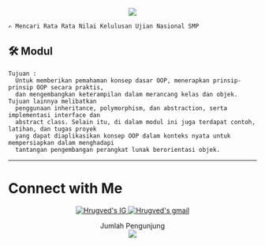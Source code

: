 <p align="center">
  <a href="https://github.com/DenverCoder1/readme-typing-svg"><img src="https://readme-typing-svg.herokuapp.com?font=Architects+Daughter&color=FFFF00&size=30&center=true&vCenter=true&width=600&height=65&lines=Haii..;++;Perkenalkan,++saya;++YAZID+AQIL+ASSALAM😉;PROGRAM+STUDI+INFORMATIKA;DEPARTEMEN+TEKNIK+ELEKTRONIKA;UNIVERSITAS+NEGERI+PADANG;"></a>
</p>
 
```
✍️ Mencari Rata Rata Nilai Kelulusan Ujian Nasional SMP
```

<h2>🛠&nbsp;Modul</h2>
  
```
Tujuan :
  Untuk memberikan pemahaman konsep dasar OOP, menerapkan prinsip-prinsip OOP secara praktis,
  dan mengembangkan keterampilan dalam merancang kelas dan objek. Tujuan lainnya melibatkan
  penggunaan inheritance, polymorphism, dan abstraction, serta implementasi interface dan
  abstract class. Selain itu, di dalam modul ini juga terdapat contoh, latihan, dan tugas proyek
  yang dapat diaplikasikan konsep OOP dalam konteks nyata untuk mempersiapkan dalam menghadapi
  tantangan pengembangan perangkat lunak berorientasi objek.

```

---
<h1><b>Connect with Me</b></h1>
<p align="center">
<a href="https://www.instagram.com/yazid_assalam/">
  <img border="0" alt="Hrugved's IG" src="https://img.icons8.com/doodle/38/000000/instagram--v1.png"/>
</a>
<a href="mailto:yazidaqilassalam04@gmail.com">
  <img border="0" alt="Hrugved's gmail" src="https://img.icons8.com/doodle/38/000000/gmail--v1.png"/>
</a>
</p>

<p align="center"> 
  <div align="center">Jumlah Pengunjung</div>
  <div align="center">
    <img src="https://profile-counter.glitch.me/yaaqas/count.svg"/>
  </div> 
</p>
